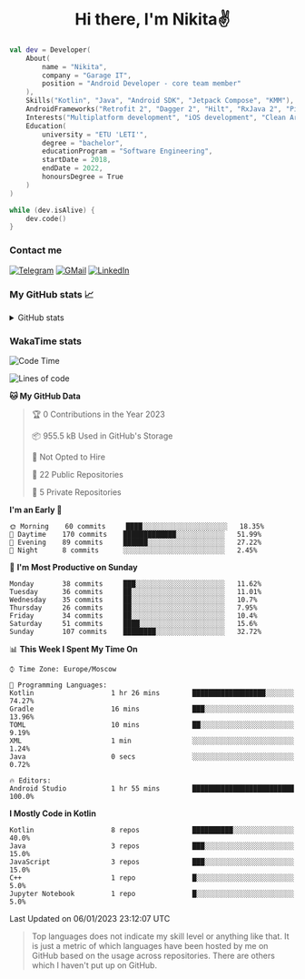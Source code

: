 <h1 align="center">
Hi there, I'm Nikita✌️
</h1>

```kotlin
val dev = Developer(
    About(
        name = "Nikita",
        company = "Garage IT",
        position = "Android Developer - core team member"
    ),
    Skills("Kotlin", "Java", "Android SDK", "Jetpack Compose", "KMM"),
    AndroidFrameworks("Retrofit 2", "Dagger 2", "Hilt", "RxJava 2", "Picasso", "Kotlin Coroutines"),
    Interests("Multiplatform development", "iOS development", "Clean Architecture"),
    Education(
        university = "ETU 'LETI'",
        degree = "bachelor",
        educationProgram = "Software Engineering",
        startDate = 2018,
        endDate = 2022,
        honoursDegree = True
    )
)

while (dev.isAlive) {
    dev.code()
}
```

### Contact me

[![Telegram](https://img.shields.io/badge/Telegram-white?style=for-the-badge&logo=telegram&logoColor=29e9ea)](https://t.me/po4yka)
[![GMail](https://img.shields.io/badge/Gmail-white?style=for-the-badge&logo=gmail&logoColor=d14836)](mailto:pochaev.nik@gmail.com)
[![LinkedIn](https://img.shields.io/badge/linkedin%20-white.svg?&style=for-the-badge&logo=linkedin&logoColor=%230077B5)](https://www.linkedin.com/in/nikita-pochaev-415b5a1a1)

### My GitHub stats 📈

<details>
  <summary>GitHub stats</summary>
  <p align="center">
    <img src="https://github-readme-stats.vercel.app/api?username=po4yka&show_icons=true&theme=dark" />
  </p>
</details>

### WakaTime stats

<!--START_SECTION:waka-->
![Code Time](http://img.shields.io/badge/Code%20Time-3%2C484%20hrs%205%20mins-blue)

![Lines of code](https://img.shields.io/badge/From%20Hello%20World%20I%27ve%20Written-179%20Thousand%20lines%20of%20code-blue)

**🐱 My GitHub Data** 

> 🏆 0 Contributions in the Year 2023
 > 
> 📦 955.5 kB Used in GitHub's Storage 
 > 
> 🚫 Not Opted to Hire
 > 
> 📜 22 Public Repositories 
 > 
> 🔑 5 Private Repositories  
 > 
**I'm an Early 🐤** 

```text
🌞 Morning    60 commits     ████░░░░░░░░░░░░░░░░░░░░░   18.35% 
🌆 Daytime    170 commits    █████████████░░░░░░░░░░░░   51.99% 
🌃 Evening    89 commits     ██████░░░░░░░░░░░░░░░░░░░   27.22% 
🌙 Night      8 commits      ░░░░░░░░░░░░░░░░░░░░░░░░░   2.45%

```
📅 **I'm Most Productive on Sunday** 

```text
Monday       38 commits     ███░░░░░░░░░░░░░░░░░░░░░░   11.62% 
Tuesday      36 commits     ██░░░░░░░░░░░░░░░░░░░░░░░   11.01% 
Wednesday    35 commits     ██░░░░░░░░░░░░░░░░░░░░░░░   10.7% 
Thursday     26 commits     ██░░░░░░░░░░░░░░░░░░░░░░░   7.95% 
Friday       34 commits     ██░░░░░░░░░░░░░░░░░░░░░░░   10.4% 
Saturday     51 commits     ████░░░░░░░░░░░░░░░░░░░░░   15.6% 
Sunday       107 commits    ████████░░░░░░░░░░░░░░░░░   32.72%

```


📊 **This Week I Spent My Time On** 

```text
⌚︎ Time Zone: Europe/Moscow

💬 Programming Languages: 
Kotlin                   1 hr 26 mins        ██████████████████░░░░░░░   74.27% 
Gradle                   16 mins             ███░░░░░░░░░░░░░░░░░░░░░░   13.96% 
TOML                     10 mins             ██░░░░░░░░░░░░░░░░░░░░░░░   9.19% 
XML                      1 min               ░░░░░░░░░░░░░░░░░░░░░░░░░   1.24% 
Java                     0 secs              ░░░░░░░░░░░░░░░░░░░░░░░░░   0.72%

🔥 Editors: 
Android Studio           1 hr 55 mins        █████████████████████████   100.0%

```

**I Mostly Code in Kotlin** 

```text
Kotlin                   8 repos             ██████████░░░░░░░░░░░░░░░   40.0% 
Java                     3 repos             ███░░░░░░░░░░░░░░░░░░░░░░   15.0% 
JavaScript               3 repos             ███░░░░░░░░░░░░░░░░░░░░░░   15.0% 
C++                      1 repo              █░░░░░░░░░░░░░░░░░░░░░░░░   5.0% 
Jupyter Notebook         1 repo              █░░░░░░░░░░░░░░░░░░░░░░░░   5.0%

```



 Last Updated on 06/01/2023 23:12:07 UTC
<!--END_SECTION:waka-->

> Top languages does not indicate my skill level or anything like that. It is just a metric of which languages have been hosted by me on GitHub based on the usage across repositories. There are others which I haven't put up on GitHub.
